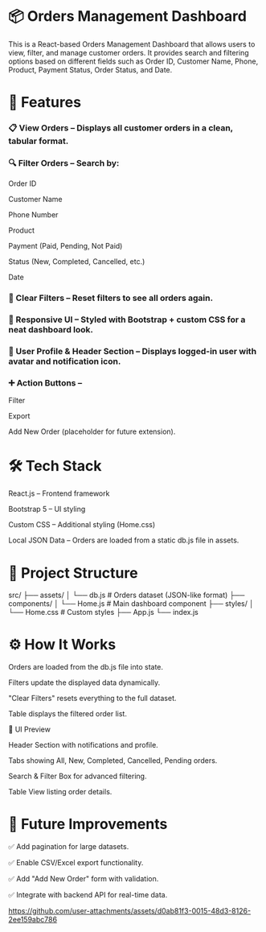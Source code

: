 # 📦 Orders Management Dashboard

This is a React-based Orders Management Dashboard that allows users to view, filter, and manage customer orders. It provides search and filtering options based on different fields such as Order ID, Customer Name, Phone, Product, Payment Status, Order Status, and Date.

# 🚀 Features

### 📋 View Orders – Displays all customer orders in a clean, tabular format.

### 🔍 Filter Orders – Search by:

Order ID

Customer Name

Phone Number

Product

Payment (Paid, Pending, Not Paid)

Status (New, Completed, Cancelled, etc.)

Date

### 🧹 Clear Filters – Reset filters to see all orders again.

### 🎨 Responsive UI – Styled with Bootstrap + custom CSS for a neat dashboard look.

### 👤 User Profile & Header Section – Displays logged-in user with avatar and notification icon.

### ➕ Action Buttons –

Filter

Export

Add New Order (placeholder for future extension).

# 🛠️ Tech Stack

  React.js – Frontend framework

  Bootstrap 5 – UI styling

  Custom CSS – Additional styling (Home.css)

  Local JSON Data – Orders are loaded from a static db.js file in assets.

# 📂 Project Structure
src/
 ├── assets/
 │   └── db.js        # Orders dataset (JSON-like format)
 ├── components/
 │   └── Home.js      # Main dashboard component
 ├── styles/
 │   └── Home.css     # Custom styles
 ├── App.js
 └── index.js

# ⚙️ How It Works

Orders are loaded from the db.js file into state.

Filters update the displayed data dynamically.

"Clear Filters" resets everything to the full dataset.

Table displays the filtered order list.

📸 UI Preview

Header Section with notifications and profile.

Tabs showing All, New, Completed, Cancelled, Pending orders.

Search & Filter Box for advanced filtering.

Table View listing order details.

# 🚀 Future Improvements

✅ Add pagination for large datasets.

✅ Enable CSV/Excel export functionality.

✅ Add "Add New Order" form with validation.

✅ Integrate with backend API for real-time data.



https://github.com/user-attachments/assets/d0ab81f3-0015-48d3-8126-2ee159abc786


